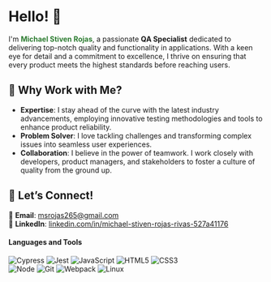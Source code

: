 # Hello! 👋

I'm <span style="color: #2E7D32;">**Michael Stiven Rojas**</span>, a passionate **QA Specialist** dedicated to delivering top-notch quality and functionality in applications. With a keen eye for detail and a commitment to excellence, I thrive on ensuring that every product meets the highest standards before reaching users.

## 🌟 Why Work with Me?

- **Expertise**: I stay ahead of the curve with the latest industry advancements, employing innovative testing methodologies and tools to enhance product reliability.
- **Problem Solver**: I love tackling challenges and transforming complex issues into seamless user experiences.
- **Collaboration**: I believe in the power of teamwork. I work closely with developers, product managers, and stakeholders to foster a culture of quality from the ground up.

## 🤝 Let’s Connect!


📧 **Email**: [msrojas265@gmail.com](mailto:msrojas265@gmail.com)  
🔗 **LinkedIn**: [linkedin.com/in/michael-stiven-rojas-rivas-527a41176](https://linkedin.com/in/michael-stiven-rojas-rivas-527a41176)

#### Languages and Tools

<div>
  <img src="https://img.shields.io/badge/Cypress-17202C?style=for-the-badge&logo=cypress&logoColor=white" alt="Cypress">
  <img src="https://img.shields.io/badge/Jest-C21325?logo=jest&logoColor=fff&style=flat" alt="Jest">
  <img src="https://img.shields.io/badge/JavaScript-F7DF1E?logo=javascript&logoColor=000&style=flat" alt="JavaScript">
  <img src="https://img.shields.io/badge/HTML5-E34F26?logo=html5&logoColor=fff&style=flat" alt="HTML5">
  <img src="https://img.shields.io/badge/CSS3-1572B6?logo=css3&logoColor=fff&style=flat" alt="CSS3"><br>
  <img src="https://img.shields.io/node/v/:packageName" alt="Node">
  <img src="https://img.shields.io/badge/Git-F05032?logo=git&logoColor=fff&style=flat" alt="Git">
  <img src="https://img.shields.io/badge/Webpack-8DD6F9?logo=webpack&logoColor=000&style=flat" alt="Webpack">
  <img src="https://img.shields.io/badge/Linux-FCC624?logo=linux&logoColor=000&style=flat" alt="Linux">
</div>


<!--
**Michael0967/Michael0967** is a ✨ _special_ ✨ repository because its `README.md` (this file) appears on your GitHub profile.

Here are some ideas to get you started:

- 🔭 I’m currently working on ...
- 🌱 I’m currently learning ...
- 👯 I’m looking to collaborate on ...
- 🤔 I’m looking for help with ...
- 💬 Ask me about ...
- 📫 How to reach me: ...
- 😄 Pronouns: ...
- ⚡ Fun fact: ...
-->
